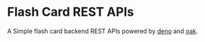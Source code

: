 # Flash Card REST APIs

A Simple flash card backend REST APIs powered by [deno](https://github.com/denoland/deno) and [oak](https://github.com/oakserver/oak).
